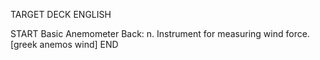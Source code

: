 TARGET DECK
ENGLISH

START
Basic
Anemometer
Back: n. Instrument for measuring wind force. [greek anemos wind]
END
